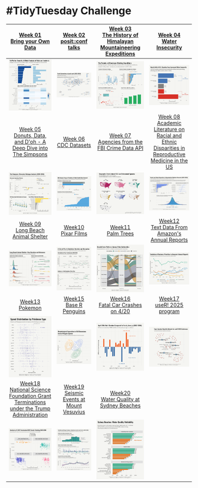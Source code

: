 # #TidyTuesday Challenge

| [Week 01<br>Bring your Own Data](https://github.com/poncest/tidytuesday/tree/main/2025/Week_01) | [Week 02](https://github.com/poncest/tidytuesday/tree/main/2025/Week_02)[<br>](https://github.com/poncest/tidytuesday/tree/main/2025/Week_01)[posit::conf talks](https://github.com/poncest/tidytuesday/tree/main/2025/Week_02) | [Week 03](https://github.com/poncest/tidytuesday/tree/main/2025/Week_03)[<br>](https://github.com/poncest/tidytuesday/tree/main/2025/Week_01)[The History of Himalayan Mountaineering Expeditions](https://github.com/poncest/tidytuesday/tree/main/2025/Week_03) | [Week 04](https://github.com/poncest/tidytuesday/tree/main/2025/Week_04)[<br>](https://github.com/poncest/tidytuesday/tree/main/2025/Week_01)[Water Insecurity](https://github.com/poncest/tidytuesday/tree/main/2025/Week_04) |
|:----------------:|:----------------:|:----------------:|:----------------:|
| ![](Week_01/2025_01.png "week 01") | ![](Week_02/2025_02.png "week 02") | ![](Week_03/2025_03.png "week 03") | ![](Week_04/2025_04.png "week 04") |
| [Week 05](https://github.com/poncest/tidytuesday/tree/main/2025/Week_05)[<br>](https://github.com/poncest/tidytuesday/tree/main/2025/Week_01)[Donuts, Data, and D'oh - A Deep Dive into The Simpsons](https://github.com/poncest/tidytuesday/tree/main/2025/Week_05) | [Week 06](https://github.com/poncest/tidytuesday/tree/main/2025/Week_06)[<br>](https://github.com/poncest/tidytuesday/tree/main/2025/Week_01)[CDC Datasets](https://github.com/poncest/tidytuesday/tree/main/2025/Week_06) | [Week 07](https://github.com/poncest/tidytuesday/tree/main/2025/Week_07)[<br>](https://github.com/poncest/tidytuesday/tree/main/2025/Week_01)[Agencies from the FBI Crime Data API](https://github.com/poncest/tidytuesday/tree/main/2025/Week_07) | [Week 08](https://github.com/poncest/tidytuesday/tree/main/2025/Week_08)[<br>](https://github.com/poncest/tidytuesday/tree/main/2025/Week_01)[Academic Literature on Racial and Ethnic Disparities in Reproductive Medicine in the US](https://github.com/poncest/tidytuesday/tree/main/2025/Week_08) |
| ![](Week_05/2025_05.png "week 05") | ![](Week_06/2025_06.png "week 06") | ![](Week_07/2025_07.png "week 07") | ![](Week_08/2025_08.png "week 08") |
| [Week 09](https://github.com/poncest/tidytuesday/tree/main/2025/Week_09)[<br>](https://github.com/poncest/tidytuesday/tree/main/2025/Week_01)[Long Beach Animal Shelter](https://github.com/poncest/tidytuesday/tree/main/2025/Week_09) | [Week10](https://github.com/poncest/tidytuesday/tree/main/2025/Week_10)[<br>](https://github.com/poncest/tidytuesday/tree/main/2025/Week_01)[Pixar Films](https://github.com/poncest/tidytuesday/tree/main/2025/Week_10) | [Week11](https://github.com/poncest/tidytuesday/tree/main/2025/Week_11)[<br>](https://github.com/poncest/tidytuesday/tree/main/2025/Week_01)[Palm Trees](https://github.com/poncest/tidytuesday/tree/main/2025/Week_11) | [Week12](https://github.com/poncest/tidytuesday/tree/main/2025/Week_12)[<br>](https://github.com/poncest/tidytuesday/tree/main/2025/Week_01)[Text Data From Amazon's Annual Reports](https://github.com/poncest/tidytuesday/tree/main/2025/Week_12) |
| ![](Week_09/2025_09.png "week 09") | ![](Week_10/2025_10.png "week 10") | ![](Week_11/2025_11.png "week 11") | ![](Week_12/2025_12.png "week 12") |
| [Week13](https://github.com/poncest/tidytuesday/tree/main/2025/Week_13)[<br>](https://github.com/poncest/tidytuesday/tree/main/2025/Week_01)[Pokemon](https://github.com/poncest/tidytuesday/tree/main/2025/Week_13) | [Week15](https://github.com/poncest/tidytuesday/tree/main/2025/Week_15)[<br>](https://github.com/poncest/tidytuesday/tree/main/2025/Week_01)[Base R Penguins](https://github.com/poncest/tidytuesday/tree/main/2025/Week_15) | [Week16](https://github.com/poncest/tidytuesday/tree/main/2025/Week_16)[<br>](https://github.com/poncest/tidytuesday/tree/main/2025/Week_01)[Fatal Car Crashes on 4/20](https://github.com/poncest/tidytuesday/tree/main/2025/Week_16) | [Week17](https://github.com/poncest/tidytuesday/tree/main/2025/Week_17)[<br>](https://github.com/poncest/tidytuesday/tree/main/2025/Week_01)[useR! 2025 program](https://github.com/poncest/tidytuesday/tree/main/2025/Week_17) |
| ![](Week_13/2025_13.png "week 13") | ![](Week_15/2025_15.png "week 15") | ![](Week_16/2025_16.png "week 16") | ![](Week_17/2025_17.png "week 17") |
| [Week18](https://github.com/poncest/tidytuesday/tree/main/2025/Week_18)[<br>](https://github.com/poncest/tidytuesday/tree/main/2025/Week_01)[National Science Foundation Grant Terminations under the Trump Administration](https://github.com/poncest/tidytuesday/tree/main/2025/Week_18) | [Week19](https://github.com/poncest/tidytuesday/tree/main/2025/Week_19)[<br>](https://github.com/poncest/tidytuesday/tree/main/2025/Week_01)[Seismic Events at Mount Vesuvius](https://github.com/poncest/tidytuesday/tree/main/2025/Week_19) | [Week20](https://github.com/poncest/tidytuesday/tree/main/2025/Week_20)[<br>](https://github.com/poncest/tidytuesday/tree/main/2025/Week_01)[Water Quality at Sydney Beaches](https://github.com/poncest/tidytuesday/tree/main/2025/Week_20) |  |
| ![](Week_18/2025_18.png "week 18") | ![](Week_19/2025_19.png "week 19") | ![](Week_20/2025_20.png "week 20") |  |
